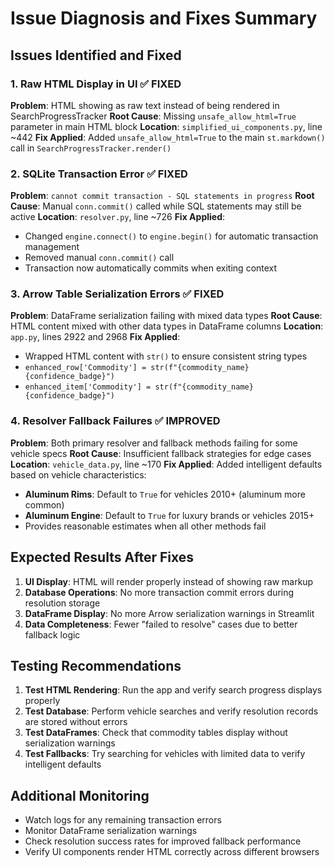 # Issue Diagnosis and Fixes Summary

## Issues Identified and Fixed

### 1. Raw HTML Display in UI ✅ FIXED
**Problem**: HTML showing as raw text instead of being rendered in SearchProgressTracker
**Root Cause**: Missing `unsafe_allow_html=True` parameter in main HTML block
**Location**: `simplified_ui_components.py`, line ~442
**Fix Applied**: Added `unsafe_allow_html=True` to the main `st.markdown()` call in `SearchProgressTracker.render()`

### 2. SQLite Transaction Error ✅ FIXED
**Problem**: `cannot commit transaction - SQL statements in progress`
**Root Cause**: Manual `conn.commit()` called while SQL statements may still be active
**Location**: `resolver.py`, line ~726
**Fix Applied**: 
- Changed `engine.connect()` to `engine.begin()` for automatic transaction management
- Removed manual `conn.commit()` call
- Transaction now automatically commits when exiting context

### 3. Arrow Table Serialization Errors ✅ FIXED
**Problem**: DataFrame serialization failing with mixed data types
**Root Cause**: HTML content mixed with other data types in DataFrame columns
**Location**: `app.py`, lines 2922 and 2968
**Fix Applied**: 
- Wrapped HTML content with `str()` to ensure consistent string types
- `enhanced_row['Commodity'] = str(f"{commodity_name} {confidence_badge}")`
- `enhanced_item['Commodity'] = str(f"{commodity_name} {confidence_badge}")`

### 4. Resolver Fallback Failures ✅ IMPROVED
**Problem**: Both primary resolver and fallback methods failing for some vehicle specs
**Root Cause**: Insufficient fallback strategies for edge cases
**Location**: `vehicle_data.py`, line ~170
**Fix Applied**: Added intelligent defaults based on vehicle characteristics:
- **Aluminum Rims**: Default to `True` for vehicles 2010+ (aluminum more common)
- **Aluminum Engine**: Default to `True` for luxury brands or vehicles 2015+
- Provides reasonable estimates when all other methods fail

## Expected Results After Fixes

1. **UI Display**: HTML will render properly instead of showing raw markup
2. **Database Operations**: No more transaction commit errors during resolution storage
3. **DataFrame Display**: No more Arrow serialization warnings in Streamlit
4. **Data Completeness**: Fewer "failed to resolve" cases due to better fallback logic

## Testing Recommendations

1. **Test HTML Rendering**: Run the app and verify search progress displays properly
2. **Test Database**: Perform vehicle searches and verify resolution records are stored without errors
3. **Test DataFrames**: Check that commodity tables display without serialization warnings
4. **Test Fallbacks**: Try searching for vehicles with limited data to verify intelligent defaults

## Additional Monitoring

- Watch logs for any remaining transaction errors
- Monitor DataFrame serialization warnings
- Check resolution success rates for improved fallback performance
- Verify UI components render HTML correctly across different browsers